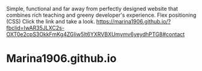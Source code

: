 Simple, functional and far away from perfectly designed website that combines rich teaching and greeny developer's experience.
Flex positioning (CSS)
Click the link and take a look.
https://marina1906.github.io/?fbclid=IwAR35JLXC2s-OXT0e2cpS3OkkFmKg4ZGIiw5lt6YXRVBXUmymv6yeydhPTG8#contact
# Marina1906.github.io
